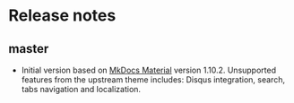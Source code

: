# Release notes

## master

 - Initial version based on [MkDocs Material] version 1.10.2. Unsupported
   features from the upstream theme includes: Disqus integration, search,
   tabs navigation and localization.

 [MkDocs Material]: https://github.com/squidfunk/mkdocs-material
